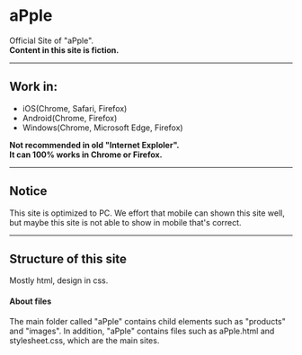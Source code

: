 # aPple
<p>Official Site of "aPple".<br><strong>Content in this site is fiction.</strong></p>
<hr>
<h2>Work in:</h2>
<ul>
  <li>iOS(Chrome, Safari, Firefox)</li>
  <li>Android(Chrome, Firefox)</li>
  <li>Windows(Chrome, Microsoft Edge, Firefox)</li>
</ul>
<p><strong>Not recommended in old "Internet Exploler".<br>It can 100% works in Chrome or Firefox.</strong></p>
<hr>
<h2>Notice</h2>
<p>This site is optimized to PC. We effort that mobile can shown this site well, but maybe this site is not able to show in mobile that's correct.
<hr>
<h2>Structure of this site</h2>
<p>Mostly html, design in css.</p>
<h4>About files</h4>
<p>The main folder called "aPple" contains child elements such as "products" and "images". In addition, "aPple" contains files such as aPple.html and stylesheet.css, which are the main sites.
